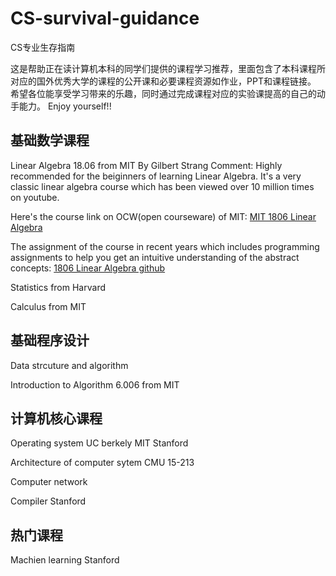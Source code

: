 # CS-survival-guidance
CS专业生存指南


这是帮助正在读计算机本科的同学们提供的课程学习推荐，里面包含了本科课程所对应的国外优秀大学的课程的公开课和必要课程资源如作业，PPT和课程链接。
希望各位能享受学习带来的乐趣，同时通过完成课程对应的实验课提高的自己的动手能力。
Enjoy yourself!!


## 基础数学课程
Linear Algebra 
18.06 from MIT By Gilbert Strang
Comment:
Highly recommended for the beiginners of learning Linear Algebra. It's a very classic linear algebra course which has been viewed over 10 million times on youtube. 

[//]: <> (TProf. Strang will get you a well understanding of the key concepts in linear algebra including 4 fundamental subspaces of the matrix and 
)

Here's the course link on OCW(open courseware) of MIT: [MIT 1806 Linear Algebra](https://ocw.mit.edu/courses/mathematics/18-06-linear-algebra-spring-2010/video-lectures/) 

The assignment of the course in recent years which includes programming assignments to help you get
an intuitive understanding of the abstract concepts:
[1806 Linear Algebra github](https://github.com/mitmath/1806)

Statistics 
from Harvard

Calculus 
from MIT

## 基础程序设计
Data strcuture and algorithm

Introduction to Algorithm 6.006 from MIT


## 计算机核心课程
Operating system
UC berkely
MIT
Stanford

Architecture of computer sytem
CMU 15-213

Computer network

Compiler
Stanford

## 热门课程
Machien learning
Stanford
